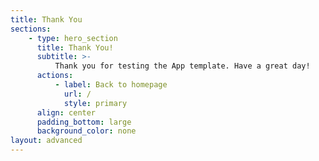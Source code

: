 ```yaml
---
title: Thank You
sections:
    - type: hero_section
      title: Thank You!
      subtitle: >-
          Thank you for testing the App template. Have a great day!
      actions:
          - label: Back to homepage
            url: /
            style: primary
      align: center
      padding_bottom: large
      background_color: none
layout: advanced
---
```

